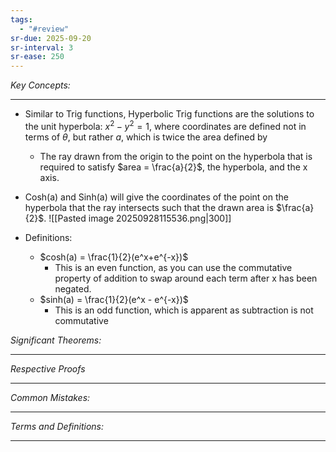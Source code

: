```yaml
---
tags:
  - "#review"
sr-due: 2025-09-20
sr-interval: 3
sr-ease: 250
---
```

*Key Concepts:*
___

- Similar to Trig functions, Hyperbolic Trig functions are the solutions to the unit hyperbola: $x^2-y^2 = 1$, where coordinates are defined not in terms of $\theta$, but rather $a$, which is twice the area defined by 
	- The ray drawn from the origin to the point on the hyperbola that is required to satisfy $area = \frac{a}{2}$, the hyperbola, and the x axis. 

- Cosh(a) and Sinh(a) will give the coordinates of the point on the hyperbola that the ray intersects such that the drawn area is $\frac{a}{2}$.
	![[Pasted image 20250928115536.png|300]]

- Definitions:
	- $cosh(a) = \frac{1}{2}(e^x+e^{-x})$
		- This is an even function, as you can use the commutative property of addition to swap around each term after x has been negated.
	- $sinh(a) = \frac{1}{2}(e^x - e^{-x})$
		- This is an odd function, which is apparent as subtraction is not commutative

*Significant Theorems:*
___

*Respective Proofs*
___

*Common Mistakes:*
___

*Terms and Definitions:*
___

